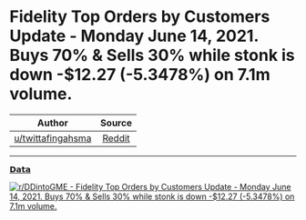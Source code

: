 Fidelity Top Orders by Customers Update - Monday June 14, 2021. Buys 70% & Sells 30% while stonk is down -$12.27 (-5.3478%) on 7.1m volume.
===========================================================================================================================================

| Author      | Source | 
|  :----:     |    :----:   |        
| [u/twittafingahsma](https://www.reddit.com/user/twittafingahsma/) | [Reddit](https://www.reddit.com/r/DDintoGME/comments/o0j4vv/fidelity_top_orders_by_customers_update_monday/) |

---

[𝗗𝗮𝘁𝗮](https://www.reddit.com/r/DDintoGME/search?q=flair_name%3A%22%F0%9D%97%97%F0%9D%97%AE%F0%9D%98%81%F0%9D%97%AE%22&restrict_sr=1)

[![r/DDintoGME - Fidelity Top Orders by Customers Update - Monday June 14, 2021. Buys 70% & Sells 30% while stonk is down -$12.27 (-5.3478%) on 7.1m volume.](https://i.redd.it/1tjrerl7ng571.png)](https://i.redd.it/1tjrerl7ng571.png)
